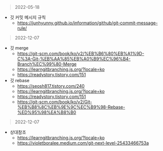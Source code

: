 > 2022-05-18
- 깃 커밋 메시지 규칙
  - https://junhyunny.github.io/information/github/git-commit-message-rule/
> 2022-12-07
- 깃 merge
  - https://git-scm.com/book/ko/v2/%EB%B6%80%EB%A1%9D-C%3A-Git-%EB%AA%85%EB%A0%B9%EC%96%B4-Branch%EC%99%80-Merge
  - https://learngitbranching.js.org/?locale=ko
  - https://readystory.tistory.com/151 
- 깃 rebase
  - https://seosh817.tistory.com/240
  - https://learngitbranching.js.org/?locale=ko
  - https://readystory.tistory.com/151
  - https://git-scm.com/book/ko/v2/Git-%EB%B8%8C%EB%9E%9C%EC%B9%98-Rebase-%ED%95%98%EA%B8%B0
> 2022-12-07
- 상대참조
  - https://learngitbranching.js.org/?locale=ko
  - https://violetboralee.medium.com/git-next-level-25433466753a